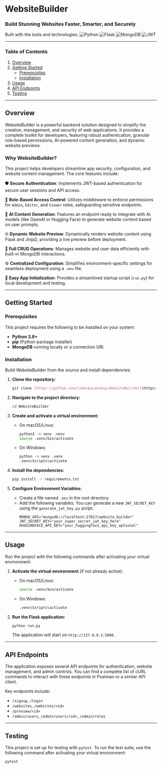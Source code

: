 # WebsiteBuilder

### Build Stunning Websites Faster, Smarter, and Securely

Built with the tools and technologies:
![Python](https://img.shields.io/badge/python-3.11-blue.svg)
![Flask](https://img.shields.io/badge/flask-%23000.svg?style=for-the-badge&logo=flask&logoColor=white)
![MongoDB](https://img.shields.io/badge/MongoDB-%234ea94b.svg?style=for-the-badge&logo=mongodb&logoColor=white)
![JWT](https://img.shields.io/badge/JWT-black?style=for-the-badge&logo=JSON%20web%20tokens)

---

### Table of Contents
1. [Overview](#overview)
2. [Getting Started](#getting-started)
    - [Prerequisites](#prerequisites)
    - [Installation](#installation)
3. [Usage](#usage)
4. [API Endpoints](#api-endpoints)
5. [Testing](#testing)

---

## Overview

WebsiteBuilder is a powerful backend solution designed to simplify the creation, management, and security of web applications. It provides a complete toolkit for developers, featuring robust authentication, granular role-based permissions, AI-powered content generation, and dynamic website previews.

### Why WebsiteBuilder?

This project helps developers streamline app security, configuration, and website content management. The core features include:

🛡️ **Secure Authentication**: Implements JWT-based authentication for secure user sessions and API access.

🚦 **Role-Based Access Control**: Utilizes middleware to enforce permissions for `Admin`, `Editor`, and `Viewer` roles, safeguarding sensitive endpoints.

🤖 **AI Content Generation**: Features an endpoint ready to integrate with AI models (like OpenAI or Hugging Face) to generate website content based on user prompts.

🌐 **Dynamic Website Preview**: Dynamically renders website content using Flask and Jinja2, providing a live preview before deployment.

📁 **Full CRUD Operations**: Manages website and user data efficiently with built-in MongoDB interactions.

⚙️ **Centralized Configuration**: Simplifies environment-specific settings for seamless deployment using a `.env` file.

🚀 **Easy App Initialization**: Provides a streamlined startup script (`run.py`) for local development and testing.

---

## Getting Started

### Prerequisites

This project requires the following to be installed on your system:
* **Python 3.8+**
* **pip** (Python package installer)
* **MongoDB** running locally or a connection URI.

### Installation

Build WebsiteBuilder from the source and install dependencies:

1.  **Clone the repository:**
    ```sh
    git clone [https://github.com/CodesbyLakshay/WebsiteBuilder](https://github.com/CodesbyLakshay/WebsiteBuilder)
    ```

2.  **Navigate to the project directory:**
    ```sh
    cd WebsiteBuilder
    ```

3.  **Create and activate a virtual environment:**
    * On macOS/Linux:
        ```sh
        python3 -m venv .venv
        source .venv/bin/activate
        ```
    * On Windows:
        ```sh
        python -m venv .venv
        .venv\Scripts\activate
        ```

4.  **Install the dependencies:**
    ```sh
    pip install -r requirements.txt
    ```

5.  **Configure Environment Variables:**
    * Create a file named `.env` in the root directory.
    * Add the following variables. You can generate a new `JWT_SECRET_KEY` using the `generate_jwt_key.py` script.
        ```env
        MONGO_URI="mongodb://localhost:27017/website_builder"
        JWT_SECRET_KEY="your_super_secret_jwt_key_here"
        HUGGINGFACE_API_KEY="your_huggingface_api_key_optional"
        ```

---

## Usage

Run the project with the following commands after activating your virtual environment:

1.  **Activate the virtual environment** (if not already active):
    * On macOS/Linux:
        ```sh
        source .venv/bin/activate
        ```
    * On Windows:
        ```sh
        .venv\Scripts\activate
        ```

2.  **Run the Flask application:**
    ```sh
    python run.py
    ```
    The application will start on `http://127.0.0.1:5000`.

---

## API Endpoints

The application exposes several API endpoints for authentication, website management, and admin controls. You can find a complete list of cURL commands to interact with these endpoints in Postman or a similar API client.

Key endpoints include:
* `/signup`, `/login`
* `/websites`, `/websites/<id>`
* `/preview/<id>`
* `/admin/users`, `/admin/users/<id>`, `/admin/roles`

---

## Testing

This project is set up for testing with `pytest`. To run the test suite, use the following command after activating your virtual environment:

```sh
pytest
